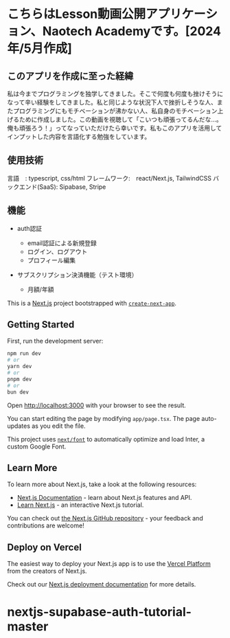 # こちらはLesson動画公開アプリケーション、Naotech Academyです。[2024年/5月作成]
## このアプリを作成に至った経緯
私は今までプログラミングを独学してきました。そこで何度も何度も挫けそうになって辛い経験をしてきました。私と同じような状況下人で挫折しそうな人、またプログラミングにもモチベーションが沸かない人、私自身のモチベーション上げるために作成しました。この動画を視聴して「こいつも頑張ってるんだな…。俺も頑張ろう！」ってなっていただけたら幸いです。私もこのアプリを活用してインプットした内容を言語化する勉強をしています。

## 使用技術
言語　: typescript, css/html
フレームワーク:　react/Next.js, TailwindCSS
バックエンド(SaaS): Sipabase, Stripe

## 機能
* auth認証
  * email認証による新規登録
  * ログイン、ログアウト
  * プロフィール編集
 
* サブスクリプション決済機能（テスト環境）
  * 月額/年額
  










































This is a [Next.js](https://nextjs.org/) project bootstrapped with [`create-next-app`](https://github.com/vercel/next.js/tree/canary/packages/create-next-app).

## Getting Started

First, run the development server:

```bash
npm run dev
# or
yarn dev
# or
pnpm dev
# or
bun dev
```

Open [http://localhost:3000](http://localhost:3000) with your browser to see the result.

You can start editing the page by modifying `app/page.tsx`. The page auto-updates as you edit the file.

This project uses [`next/font`](https://nextjs.org/docs/basic-features/font-optimization) to automatically optimize and load Inter, a custom Google Font.

## Learn More

To learn more about Next.js, take a look at the following resources:

- [Next.js Documentation](https://nextjs.org/docs) - learn about Next.js features and API.
- [Learn Next.js](https://nextjs.org/learn) - an interactive Next.js tutorial.

You can check out [the Next.js GitHub repository](https://github.com/vercel/next.js/) - your feedback and contributions are welcome!

## Deploy on Vercel

The easiest way to deploy your Next.js app is to use the [Vercel Platform](https://vercel.com/new?utm_medium=default-template&filter=next.js&utm_source=create-next-app&utm_campaign=create-next-app-readme) from the creators of Next.js.

Check out our [Next.js deployment documentation](https://nextjs.org/docs/deployment) for more details.
# nextjs-supabase-auth-tutorial-master
